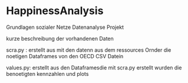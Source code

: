 # HappinessAnalysis
Grundlagen sozialer Netze Datenanalyse Projekt

kurze beschreibung der vorhandenen Daten

scra.py : erstellt aus mit den datenn aus dem ressources Ornder die noetigen Dataframes von den OECD CSV Datein


values.py: erstellt aus den Dataframesdie mit scra.py erstellt wurden die benoetigten kennzahlen und plots
